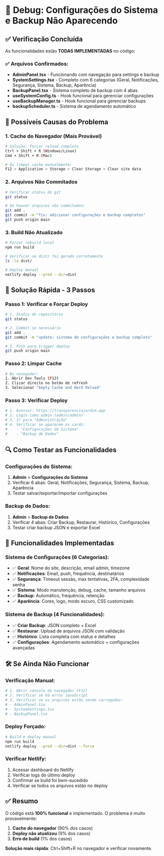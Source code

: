 # 🔧 Debug: Configurações do Sistema e Backup Não Aparecendo

## ✅ Verificação Concluída
As funcionalidades estão **TODAS IMPLEMENTADAS** no código:

### ✅ Arquivos Confirmados:
- **AdminPanel.tsx** - Funcionando com navegação para settings e backup
- **SystemSettings.tsx** - Completo com 6 categorias (Geral, Notificações, Segurança, Sistema, Backup, Aparência)
- **BackupPanel.tsx** - Sistema completo de backup com 4 abas
- **useSystemConfig.ts** - Hook funcional para gerenciar configurações
- **useBackupManager.ts** - Hook funcional para gerenciar backups
- **backupScheduler.ts** - Sistema de agendamento automático

## 🎯 Possíveis Causas do Problema

### 1. **Cache do Navegador** (Mais Provável)
```bash
# Solução: Forçar reload completo
Ctrl + Shift + R (Windows/Linux)
Cmd + Shift + R (Mac)

# Ou limpar cache manualmente:
F12 > Application > Storage > Clear Storage > Clear site data
```

### 2. **Arquivos Não Commitados**
```bash
# Verificar status do git
git status

# Se houver arquivos não commitados:
git add .
git commit -m "fix: adicionar configurações e backup completos"
git push origin main
```

### 3. **Build Não Atualizado**
```bash
# Forçar rebuild local
npm run build

# Verificar se dist/ foi gerado corretamente
ls -la dist/

# Deploy manual
netlify deploy --prod --dir=dist
```

## 🚀 Solução Rápida - 3 Passos

### Passo 1: Verificar e Forçar Deploy
```bash
# 1. Status do repositório
git status

# 2. Commit se necessário
git add .
git commit -m "update: sistema de configurações e backup completo"

# 3. Push para trigger deploy
git push origin main
```

### Passo 2: Limpar Cache
```bash
# No navegador:
1. Abrir Dev Tools (F12)
2. Clicar direito no botão de refresh
3. Selecionar "Empty Cache and Hard Reload"
```

### Passo 3: Verificar Deploy
```bash
# 1. Acessar: https://transparenciajardim.app
# 2. Login como admin (admin/admin)
# 3. Ir para "Administração"
# 4. Verificar se aparecem os cards:
#    - "Configurações do Sistema"
#    - "Backup de Dados"
```

## 🔍 Como Testar as Funcionalidades

### Configurações do Sistema:
1. **Admin** > **Configurações do Sistema**
2. Verificar 6 abas: Geral, Notificações, Segurança, Sistema, Backup, Aparência
3. Testar salvar/exportar/importar configurações

### Backup de Dados:
1. **Admin** > **Backup de Dados**
2. Verificar 4 abas: Criar Backup, Restaurar, Histórico, Configurações
3. Testar criar backup JSON e exportar Excel

## 🎯 Funcionalidades Implementadas

### Sistema de Configurações (6 Categorias):
- ✅ **Geral**: Nome do site, descrição, email admin, timezone
- ✅ **Notificações**: Email, push, frequência, destinatários
- ✅ **Segurança**: Timeout sessão, max tentativas, 2FA, complexidade senha
- ✅ **Sistema**: Modo manutenção, debug, cache, tamanho arquivos
- ✅ **Backup**: Automático, frequência, retenção
- ✅ **Aparência**: Cores, logo, modo escuro, CSS customizado

### Sistema de Backup (4 Funcionalidades):
- ✅ **Criar Backup**: JSON completo + Excel
- ✅ **Restaurar**: Upload de arquivos JSON com validação
- ✅ **Histórico**: Lista completa com status e detalhes
- ✅ **Configurações**: Agendamento automático + configurações avançadas

## 🛠️ Se Ainda Não Funcionar

### Verificação Manual:
```bash
# 1. Abrir console do navegador (F12)
# 2. Verificar se há erros JavaScript
# 3. Verificar se os arquivos estão sendo carregados:
# - AdminPanel.tsx
# - SystemSettings.tsx
# - BackupPanel.tsx
```

### Deploy Forçado:
```bash
# Build e deploy manual
npm run build
netlify deploy --prod --dir=dist --force
```

### Verificar Netlify:
1. Acessar dashboard do Netlify
2. Verificar logs do último deploy
3. Confirmar se build foi bem-sucedido
4. Verificar se todos os arquivos estão no deploy

## ✅ Resumo
O código está **100% funcional** e implementado. O problema é muito provavelmente:
1. **Cache do navegador** (90% dos casos)
2. **Deploy não atualizou** (9% dos casos)  
3. **Erro de build** (1% dos casos)

**Solução mais rápida**: Ctrl+Shift+R no navegador e verificar novamente.